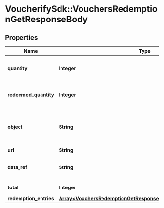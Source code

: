 # VoucherifySdk::VouchersRedemptionGetResponseBody

## Properties

| Name | Type | Description | Notes |
| ---- | ---- | ----------- | ----- |
| **quantity** | **Integer** | The maximum number of times a voucher can be redeemed. | [optional] |
| **redeemed_quantity** | **Integer** | The number of times the voucher was redeemed successfully. | [optional] |
| **object** | **String** | The type of the object represented by JSON. This object stores information about redemptions in a dictionary. | [optional][default to &#39;list&#39;] |
| **url** | **String** | URL | [optional] |
| **data_ref** | **String** | Identifies the name of the attribute that contains the array of &#x60;redemption_entries&#x60;. | [optional][default to &#39;redemption_entries&#39;] |
| **total** | **Integer** | Total number of redemption objects. | [optional] |
| **redemption_entries** | [**Array&lt;VouchersRedemptionGetResponseBodyRedemptionEntriesItem&gt;**](VouchersRedemptionGetResponseBodyRedemptionEntriesItem.md) |  | [optional] |

